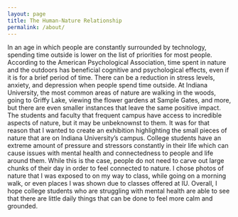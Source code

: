 ```yaml
---
layout: page
title: The Human-Nature Relationship
permalink: /about/
---
```


In an age in which people are constantly surrounded by technology, spending time outside is lower on the list of priorities for most people. According to the American Psychological Association, time spent in nature and the outdoors has beneficial cognitive and psychological effects, even if it is for a brief period of time. There can be a reduction in stress levels, anxiety, and depression when people spend time outside. At Indiana University, the most common areas of nature are walking in the woods, going to Griffy Lake, viewing the flower gardens at Sample Gates, and more, but there are even smaller instances that leave the same positive impact. 
The students and faculty that frequent campus have access to incredible aspects of nature, but it may be unbeknownst to them. It was for that reason that I wanted to create an exhibition highlighting the small pieces of nature that are on Indiana University’s campus. College students have an extreme amount of pressure and stressors constantly in their life which can cause issues with mental health and connectedness to people and life around them. While this is the case,  people do not need to carve out large chunks of their day in order to feel connected to nature. I chose photos of nature that I was exposed to on my way to class, while going on a morning walk, or even places I was shown due to classes offered at IU. 
Overall, I hope college students who are struggling with mental health are able to see that there are little daily things that can be done to feel more calm and grounded.

